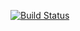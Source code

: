 [![Build Status](https://travis-ci.org/pomber/fail-to-pr.svg?branch=master)](https://travis-ci.org/pomber/fail-to-pr)
